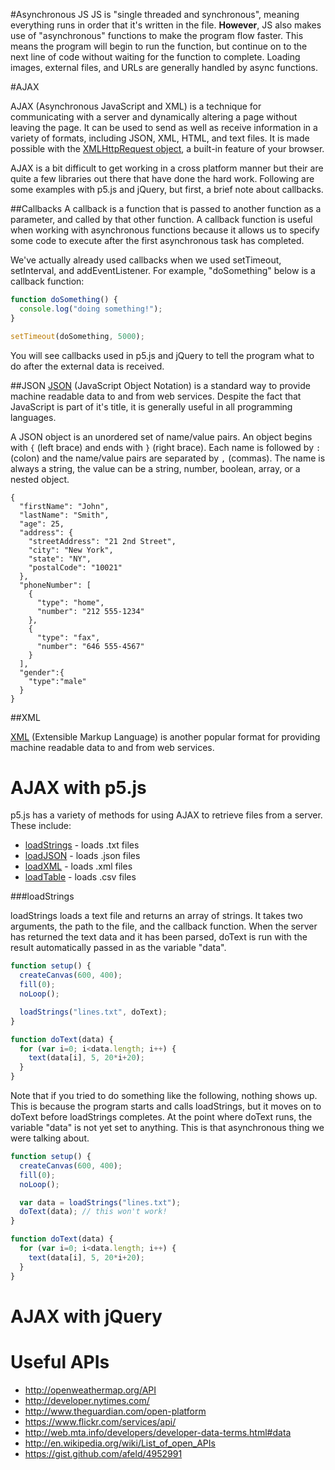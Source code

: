 #Asynchronous JS
JS is "single threaded and synchronous", meaning everything runs in order that it's written in the file. __However__, JS also makes use of "asynchronous" functions to make the program flow faster. This means the program will begin to run the function, but continue on to the next line of code without waiting for the function to complete. Loading images, external files, and URLs are generally handled by async functions. 

#AJAX

AJAX (Asynchronous JavaScript and XML) is a technique for communicating with a server and dynamically altering a page without leaving the page. It can be used to send as well as receive information in a variety of formats, including JSON, XML, HTML, and text files. It is made possible with the [XMLHttpRequest object](http://www.w3schools.com/XML/xml_http.asp), a built-in feature of your browser. 

AJAX is a bit difficult to get working in a cross platform manner but their are quite a few libraries out there that have done the hard work. Following are some examples with p5.js and jQuery, but first, a brief note about callbacks.

##Callbacks
A callback is a function that is passed to another function as a parameter, and called by that other function. A callback function is useful when working with asynchronous functions because it allows us to specify some code to execute after the first asynchronous task has completed.

We've actually already used callbacks when we used setTimeout, setInterval, and addEventListener. For example, "doSomething" below is a callback function:

```javascript
function doSomething() {
  console.log("doing something!");
}

setTimeout(doSomething, 5000);
```

You will see callbacks used in p5.js and jQuery to tell the program what to do after the external data is received.


##JSON
[JSON](http://json.org/) (JavaScript Object Notation) is a standard way to provide machine readable data to and from web services. Despite the fact that JavaScript is part of it's title, it is generally useful in all programming languages.

A JSON object is an unordered set of name/value pairs. An object begins with `{` (left brace) and ends with `}` (right brace). Each name is followed by `:` (colon) and the name/value pairs are separated by `,` (commas). The name is always a string, the value can be a string, number, boolean, array, or a nested object.
   
```
{
  "firstName": "John",
  "lastName": "Smith",
  "age": 25,
  "address": {
    "streetAddress": "21 2nd Street",
    "city": "New York",
    "state": "NY",
    "postalCode": "10021"
  },
  "phoneNumber": [
    {
      "type": "home",
      "number": "212 555-1234"
    },
    {
      "type": "fax",
      "number": "646 555-4567"
    }
  ],
  "gender":{
    "type":"male"
  }
}
```

##XML

[XML](https://en.wikipedia.org/wiki/XML) (Extensible Markup Language) is another popular format for providing machine readable data to and from web services.

# AJAX with p5.js

p5.js has a variety of methods for using AJAX to retrieve files from a server. These include:
* [loadStrings](http://p5js.org/reference/#/p5/loadStrings) - loads .txt files
* [loadJSON](http://p5js.org/reference/#/p5/loadJSON) - loads .json files
* [loadXML](http://p5js.org/reference/#/p5/loadXML) - loads .xml files
* [loadTable](http://p5js.org/reference/#/p5/loadTable) - loads .csv files

###loadStrings

loadStrings loads a text file and returns an array of strings. It takes two arguments, the path to the file, and the callback function. When the server has returned the text data and it has been parsed, doText is run with the result automatically passed in as the variable "data".

```javascript
function setup() {
  createCanvas(600, 400);
  fill(0);
  noLoop();

  loadStrings("lines.txt", doText);
}

function doText(data) {
  for (var i=0; i<data.length; i++) {
    text(data[i], 5, 20*i+20);
  }
}
```

Note that if you tried to do something like the following, nothing shows up. This is because the program starts and calls loadStrings, but it moves on to doText before loadStrings completes. At the point where doText runs, the variable "data" is not yet set to anything. This is that asynchronous thing we were talking about.

```javascript
function setup() {
  createCanvas(600, 400);
  fill(0);
  noLoop();

  var data = loadStrings("lines.txt");
  doText(data); // this won't work!
}

function doText(data) {
  for (var i=0; i<data.length; i++) {
    text(data[i], 5, 20*i+20);
  }
}
```


# AJAX with jQuery

# Useful APIs
* http://openweathermap.org/API
* http://developer.nytimes.com/
* http://www.theguardian.com/open-platform
* https://www.flickr.com/services/api/
* http://web.mta.info/developers/developer-data-terms.html#data
* http://en.wikipedia.org/wiki/List_of_open_APIs
* https://gist.github.com/afeld/4952991